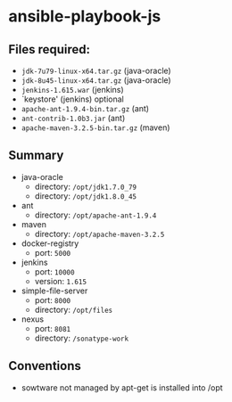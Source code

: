 # ansible-playbook-js
## Files required:
- `jdk-7u79-linux-x64.tar.gz` (java-oracle)
- `jdk-8u45-linux-x64.tar.gz` (java-oracle)
- `jenkins-1.615.war` (jenkins)
- `keystore' (jenkins) optional
- `apache-ant-1.9.4-bin.tar.gz` (ant)
- `ant-contrib-1.0b3.jar` (ant)
- `apache-maven-3.2.5-bin.tar.gz` (maven)

## Summary
- java-oracle
  - directory: `/opt/jdk1.7.0_79`
  - directory: `/opt/jdk1.8.0_45`
- ant
  - directory: `/opt/apache-ant-1.9.4`
- maven
  - directory: `/opt/apache-maven-3.2.5`
- docker-registry
  - port: `5000`
- jenkins
  - port: `10000`
  - version: `1.615`
- simple-file-server
  - port: `8000`
  - directory: `/opt/files`
- nexus
  - port: `8081`
  - directory: `/sonatype-work`

## Conventions
- sowtware not managed by apt-get is installed into /opt
